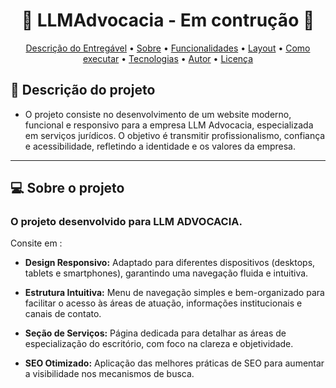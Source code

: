<h1 align="center"> 
	🚧 LLMAdvocacia - Em contrução 🚧
</h1>

<!-- MODELO MENU DE NAVEGAÇÃO -->
<p align="center">
 <a href="#-Descrição-do-entregável">Descrição do Entregável</a> •
 <a href="#-sobre-o-projeto">Sobre</a> •
 <a href="#-funcionalidades">Funcionalidades</a> •
 <a href="#-layout">Layout</a> • 
 <a href="#-como-executar-o-projeto">Como executar</a> • 
 <a href="#-tecnologias">Tecnologias</a> • 
 <a href="#-autor">Autor</a> • 
 <a href="#user-content--licença">Licença</a>
</p>

<!-- ---------------------------------------------------------------------- -->

## 📄 Descrição do projeto

- O projeto consiste no desenvolvimento de um website moderno, funcional e responsivo para a empresa LLM Advocacia, especializada em serviços jurídicos. O objetivo é transmitir profissionalismo, confiança e acessibilidade, refletindo a identidade e os valores da empresa. 
---

## 💻 Sobre o projeto

### O projeto desenvolvido para LLM ADVOCACIA.
<p>Consite em :</p>

- **Design Responsivo:** Adaptado para diferentes dispositivos (desktops, tablets e smartphones), garantindo uma navegação fluida e intuitiva.

- **Estrutura Intuitiva:** Menu de navegação simples e bem-organizado para facilitar o acesso às áreas de atuação, informações institucionais e canais de contato.

- **Seção de Serviços:** Página dedicada para detalhar as áreas de especialização do escritório, com foco na clareza e objetividade.

- **SEO Otimizado:** Aplicação das melhores práticas de SEO para aumentar a visibilidade nos mecanismos de busca.

##
